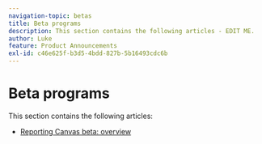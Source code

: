 ```yaml
---
navigation-topic: betas
title: Beta programs
description: This section contains the following articles - EDIT ME.
author: Luke
feature: Product Announcements
exl-id: c46e625f-b3d5-4bdd-827b-5b16493cdc6b
---
```

# Beta programs

This section contains the following articles:

* [Reporting Canvas beta: overview](/help/quicksilver/product-announcements/betas/reporting-canvas-beta/reporting-canvas-beta-overview.md)

